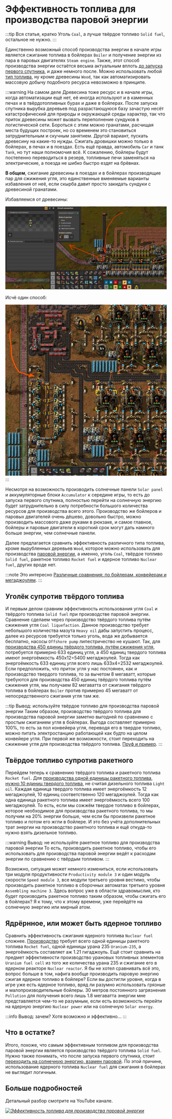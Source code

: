 # Эффективность топлива для производства паровой энергии

:::tip Вся статья, кратко
Уголь `Coal`, а лучше твёрдое топливо `Solid fuel`, остальное не нужно.
:::

Единственно возможный способ производства энергии в начале игры является сжигание топлива в бойлерах `Boiler` и получение энергии из пара в паровых двигателях `Steam engine`. Также, этот способ производства энергии остаётся весьма актуальным вплоть [до запуска первого спутника](../HowToStartNewGame/README.md), и даже немного после. Можно использовать любой [тип топлива](https://wiki.factorio.com/Fuel), ну кроме древесины `Wood`, так как автоматизировать массовую добычу подобного ресурса невозможно в принципе.

:::warning На самом деле
Древесина тоже ресурс и в начале игры, когда автоматизации ещё нет, её иногда используют и в каменных печах и в твёрдотопливных бурах и даже в бойлерах. После запуска спутника вырубка деревьев под разрастающуюся базу зачастую несёт катастрофический для природы и окружающей среды характер, так что приток древесины может вызвать переполнение сундуков в логистической сети. Бороться с этим можно гранатами, расчищая места будущих построек, но со временем это становиться затруднительным и скучным занятием. Другой вариант, пускать древесину на какие-то нужды. Сжигать дровишки можно только в бойлерах, в печах и в поездах. Есть ещё правда, автомобиль `Car` и танк `Tank`, но тут наши полномочия всё. К сожалению, бойлеры будут постепенно переводиться в резерв, топливные печи заменяться на электрические, а поезда не шибко быстро ездят на брёвнах.

**В общем**, сжигание древесины в поездах и в бойлерах производящие пар для сжижения угля, это единственные вменяемые варианты избавления от неё, если скырба давит просто закидать сундуки с древесиной гранатами.

Избавляемся от древесины:

![Избавляемся от древесины](./images/EfficientFuelForSteamPower.01.jpg)

Исчё один способ:

![Избавляемся от древесины](./images/EfficientFuelForSteamPower.02.jpg)
:::

Несмотря на возможность производить солнечные панели `Solar panel` и аккумуляторные блоки `Accumulator` к середине игры, то есть до запуска первого спутника, полностью перейти на солнечную энергию будет затруднительно в силу потребности большого количества ресурсов для производства всего этого. Производство же бойлеров и паровых двигателей очень дёшево, довольно быстро, можно производить массового даже руками в рюкзаке, и самое главное, бойлеры и паровые двигатели в короткий срок могут дать намного больше энергии, чем солнечные панели.

Далее предлагается сравнить эффективность различного типа топлива, кроме вырубленных деревьев `Wood`, которое можно использовать для производства [паровой энергии](SteamPower.md), а именно, уголь `Coal`, твёрдое топливо `Solid fuel`, ракетное топливо `Rocket fuel` и ядерное топливо `Nuclear fuel`, других вроде нет.

:::note Это интересно
[Различные сравнения: по бойлерам, конвейерам и мегаджоулям](https://factoriocheatsheet.com/#basic-power).
:::

## Уголёк супротив твёрдого топлива

И первым делом сравним эффективность использования угля `Coal` и твёрдого топлива `Solid fuel` при производстве паровой энергии. Сравнение сделаем через производство твёрдого топлива путём сжижения угля `Coal liquefaction`. Данное производство требует небольшого количества мазута `Heavy oil` дабы запустить процесс, далее из ресурсов требуется только уголь, вода же добывается бесплатно, насосы `Offshore pump` липестричество не кушают. Так, для [производства 450 единиц твёрдого топлива, путём сжижения угля](https://kirkmcdonald.github.io/calc.html#data=1-1-19&rp=4&cp=4&min=3&p=coal&belt=fast-transport-belt&items=solid-fuel:r:450), потребуется примерно 633 единиц угля, а 450 единиц твердого топлива имеют энергоёмкость 450x12=5400 мегаджоулей. Тогда как энергоёмкость 633 единиц угля всего лишь 633x4=2532 мегаджоулей. Если предположить, что приток угля у нас постоянен, как и производство твердого топлива, то за вычетом 8 мегаватт, которые требуются для производства 450 единиц твёрдого топлива путём сжижения угля, мы получаем 82 мегаватта от сжигания твёрдого топлива в бойлерах `Boiler` против примерно 45 мегаватт от непосредственного сжигания угля там же.

:::tip Вывод: используйте твёрдое топливо для производства паровой энергии
Таким образом, производство твёрдого топлива для производства паровой энергии заметно выгодней по сравнению с простым сжиганием угля в бойлерах. Выгода составляет примерно 100%, то есть за пол конвейера угля, переводя его в твердое топливо, можно питать электростанцию работающей как будто на целом конвейере угля. При первой же возможности, стоит переходить на сжижение угля для производства твёрдого топлива. [Пруф и пример](UpgradingSteamPower.md).
:::

## Твёрдое топливо супротив ракетного

Перейдем теперь к сравнению твёрдого топлива и ракетного топлива `Rocket fuel`. Для [производства одной единицы ракетного топлива, нужно 10 единиц твердого топлива](https://kirkmcdonald.github.io/calc.html#data=1-1-19&rp=4&cp=4&min=3&p=coal&belt=fast-transport-belt&items=rocket-fuel:r:1), не считая дизельного топлива `Light oil`. Каждая единица твердого топлива имеет энергоёмкость 12 мегаджоулей, 10 единиц соответственно 120 мегаджоулей. Тогда как одна единица ракетного топлива имеет энергоёмкость всего 100 мегаджоулей. То есть, если мы сожжём твердое топливо в бойлерах, которое необходимое для производства ракетного топлива, то мы получим на 20% энергии больше, чем если бы произвели ракетное топливо и потом его жгли в бойлере. И это без учёта дополнительных трат энергии на производство ракетного топлива и ещё откуда-то нужно взять дизельное топливо.

:::warning Вывод: не используйте ракетное топливо для производства паровой энергии
То есть, производить ракетное топливо, чтобы его использовать для производства паровой энергии ведёт к расходам энергии по сравнению с твёрдым топливом.
:::

Возможно, ситуация может немного измениться, если использовать три модуля продуктивности `Productivity module 3` и один модуль скорости `Speed module 3`, все модули третьего уровня вестимо, чтобы производить ракетное топливо в сборочных автоматах третьего уровня `Assembling machine 3`. Здесь вопрос уже в области здравомыслия, кто будет производить ракетное топливо таким образом, чтобы сжигать его в бойлерах? Я к тому, что к этому времени, уже перейдёте на солнечную энергию или мирный атом.

## Ядрёрнное, или может быть ядерное топливо

Сравнить эффективность сжигания ядерного топлива `Nuclear fuel` сложнее. [Производство](https://kirkmcdonald.github.io/calc.html#data=1-1-19&rp=4&cp=4&min=3&p=coal&belt=fast-transport-belt&items=nuclear-fuel:r:1) требует всего одной единицы ракетного топлива `Rocket fuel`, одной единицы урана 235 `Uranium-235`, а энергоёмкость составляет аж 1.21 гигаджоуль. Ещё стоит сравнить на предмет эффективности производство урановых топливных элементов `Uranium fuel cell` из того же количества урана 235 и сжигание его в ядерном реакторе `Nuclear reactor`. Я бы не хотел сравнивать всё это, вопрос больше в том, нафига вообще производить паровую энергию сжигая ядерное топливо в бойлере? Если вы достигли уровня, когда в игре уже есть ядерное топливо, вряд ли разумно использовать грязные и малопроизводительные бойлеры. 30 метров постоянного загрязнения `Pollution` для получения всего лишь 1.8 мегаватта энергии мне представляется чем-то не разумным, если есть возможность перейти на ядерную энергию `Nuclear power` или на солнечную `Solar energy`.

:::info Вывод: зачем?
Хотя возможно и эффективно...
:::

## Что в остатке?

Итого, похоже, что самым эффективным топливом для производства паровой энергии является производство твёрдого топлива `Solid fuel`. Нужно также понимать, что после запуска первого спутника, стоит [переходить на солнечную энергию, взамен паровой](README.md#этап-второй-и-корованы-ракет). По этой причине, использование ядерного топлива `Nuclear fuel` для сжигания в бойлерах не выглядит логичным.

## Больше подробностей

Детальный разбор смотрите на YouTube канале.

[*![Эффективность топлива для производства паровой энергии](http://img.youtube.com/vi/avZhWqnDwHI/0.jpg)*](http://www.youtube.com/watch?v=avZhWqnDwHI)
